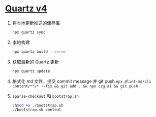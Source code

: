 # [Quartz v4](https://github.com/jackyzha0/quartz)

1. 将本地更新推送的储存库

   ```bash
   npx quartz sync
   ```

2. 本地构建

   ```bash
   npx quartz build --serve
   ```

3. 获取最新的 Quartz 更新

   ```bash
   npx quartz update
   ```

4. 格式化 md 文件，提交 commit message 并 git push
   `npx @lint-md/cli content/**/* --fix && git add . && npx czg ai && git push`

5. `sparse-checkout` 和 `bootstrap.sh`

   ```bash
   chmod +x ./bootstrap.sh
   ./bootstrap.sh content
   ```
